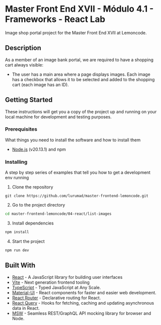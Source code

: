 # Master Front End XVII - Módulo 4.1 - Frameworks - React Lab

Image shop portal project for the Master Front End XVII at Lemoncode.

## Description

As a member of an image bank portal, we are required to have a shopping cart always visible:

- The user has a main area where a page displays images. Each image has a checkbox that allows it to be selected and added to the shopping cart (each image has an ID).

## Getting Started

These instructions will get you a copy of the project up and running on your local machine for development and testing purposes.

### Prerequisites

What things you need to install the software and how to install them

- [Node.js](https://nodejs.org/en) (v20.13.1) and npm

### Installing

A step by step series of examples that tell you how to get a development env running

1. Clone the repository

```
git clone https://github.com/lurumad/master-frontend-lemoncode.git
```

2. Go to the project directory

```bash
cd master-frontend-lemoncode/04-react/list-images
```

3. Install dependencies

```bash
npm install
```

4. Start the project

```bash
npm run dev
```

## Built With

- [React](https://reactjs.org/) - A JavaScript library for building user interfaces
- [Vite](https://vitejs.dev/) - Next generation frontend tooling
- [TypeScript](https://www.typescriptlang.org/) - Typed JavaScript at Any Scale.
- [Material-UI](https://material-ui.com/) - React components for faster and easier web development.
- [React Router](https://reactrouter.com/) - Declarative routing for React.
- [React Query](https://react-query.tanstack.com/) - Hooks for fetching, caching and updating asynchronous data in React.
- [MSW](https://mswjs.io/) - Seamless REST/GraphQL API mocking library for browser and Node.
